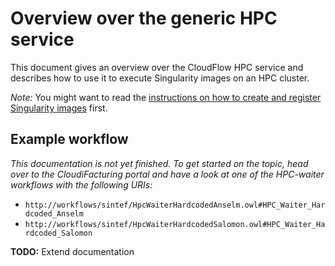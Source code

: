 # Overview over the generic HPC service
This document gives an overview over the CloudFlow HPC service and describes how
to use it to execute Singularity images on an HPC cluster.

_Note:_ You might want to read the [instructions on how to create and register
Singularity images](../service_implementation/basics_singularity.md) first.

## Example workflow
_This documentation is not yet finished. To get started on the topic, head over
to the CloudiFacturing portal and have a look at one of the HPC-waiter
workflows with the following URIs:_
* `http://workflows/sintef/HpcWaiterHardcodedAnselm.owl#HPC_Waiter_Hardcoded_Anselm`
* `http://workflows/sintef/HpcWaiterHardcodedSalomon.owl#HPC_Waiter_Hardcoded_Salomon`

**TODO:** Extend documentation